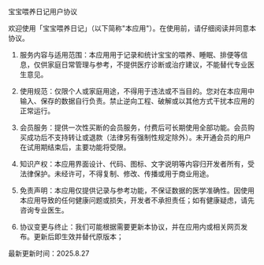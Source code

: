 宝宝喂养日记用户协议

欢迎使用「宝宝喂养日记」（以下简称"本应用"）。在使用前，请仔细阅读并同意本协议。

1. 服务内容与适用范围：本应用用于记录和统计宝宝的喂养、睡眠、排便等信息，仅供家庭日常管理与参考，不提供医疗诊断或治疗建议，不能替代专业医生意见。

2. 使用规范：仅限个人或家庭用途，不得用于违法或不当目的。您对在本应用中输入、保存的数据自行负责。禁止逆向工程、破解或以其他方式干扰本应用的正常运行。

3. 会员服务：提供一次性买断的会员服务，付费后可长期使用全部功能。会员购买成功后不支持转让或退款（法律另有强制性规定除外）。未开通会员的用户在试用期结束后，主要功能将受限。

4. 知识产权：本应用界面设计、代码、图标、文字说明等内容归开发者所有，受法律保护。未经许可，不得复制、修改、传播或用于商业用途。

5. 免责声明：本应用仅提供记录与参考功能，不保证数据的医学准确性。因使用本应用导致的任何健康问题或损失，开发者不承担责任；如有健康疑虑，请先咨询专业医生。

6. 协议变更与终止：我们可能根据需要更新本协议，并在应用内或相关网页发布。更新后即生效并替代原版本；

最新更新时间：2025.8.27
